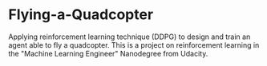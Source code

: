 # Flying-a-Quadcopter
Applying reinforcement learning technique (DDPG) to design and train an agent able to fly a quadcopter. This is a project on reinforcement learning in the "Machine Learning Engineer" Nanodegree from Udacity.
